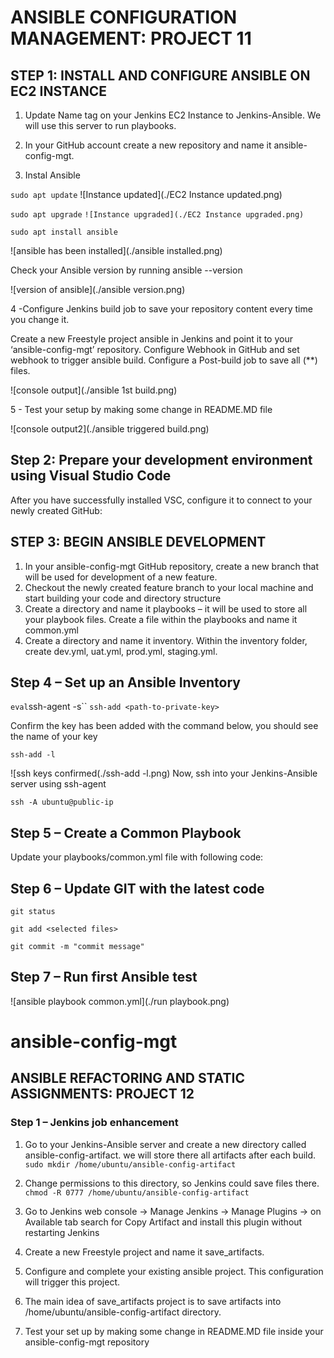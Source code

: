# ANSIBLE CONFIGURATION MANAGEMENT: PROJECT 11

## STEP 1: INSTALL AND CONFIGURE ANSIBLE ON EC2 INSTANCE

1. Update Name tag on your Jenkins EC2 Instance to Jenkins-Ansible. We will use this server to run playbooks.

2. In your GitHub account create a new repository and name it ansible-config-mgt.

3. Instal Ansible

`sudo apt update`
![Instance updated](./EC2 Instance updated.png)

`sudo apt upgrade`
`![Instance upgraded](./EC2 Instance upgraded.png)`

`sudo apt install ansible`

![ansible has been installed](./ansible installed.png)

Check your Ansible version by running ansible --version

![version of ansible](./ansible version.png)

4 -Configure Jenkins build job to save your repository content every time you change it.

Create a new Freestyle project ansible in Jenkins and point it to your ‘ansible-config-mgt’ repository.
Configure Webhook in GitHub and set webhook to trigger ansible build.
Configure a Post-build job to save all (**) files.

![console output](./ansible 1st build.png)

5 - Test your setup by making some change in README.MD file

![console output2](./ansible triggered build.png)

## Step 2: Prepare your development environment using Visual Studio Code

After you have successfully installed VSC, configure it to connect to your newly created GitHub:

## STEP 3: BEGIN ANSIBLE DEVELOPMENT

1. In your ansible-config-mgt GitHub repository, create a new branch that will be used for development of a new feature.
2. Checkout the newly created feature branch to your local machine and start building your code and directory structure
3. Create a directory and name it playbooks – it will be used to store all your playbook files.
   Create a file within the playbooks and name it common.yml
4. Create a directory and name it inventory.
   Within the inventory folder, create dev.yml, uat.yml, prod.yml, staging.yml.

## Step 4 – Set up an Ansible Inventory

`eval`ssh-agent -s``
`ssh-add <path-to-private-key>`

Confirm the key has been added with the command below, you should see the name of your key

`ssh-add -l`

![ssh keys confirmed(./ssh-add -l.png)
Now, ssh into your Jenkins-Ansible server using ssh-agent

`ssh -A ubuntu@public-ip`

## Step 5 – Create a Common Playbook

Update your playbooks/common.yml file with following code:

## Step 6 – Update GIT with the latest code

`git status`

`git add <selected files>`

`git commit -m "commit message"`

## Step 7 – Run first Ansible test

![ansible playbook common.yml](./run playbook.png)

# ansible-config-mgt

## ANSIBLE REFACTORING AND STATIC ASSIGNMENTS: PROJECT 12 

### Step 1 – Jenkins job enhancement

1. Go to your Jenkins-Ansible server and create a new directory called ansible-config-artifact. we will store there all artifacts after each build.
`sudo mkdir /home/ubuntu/ansible-config-artifact`

2. Change permissions to this directory, so Jenkins could save files there.
`chmod -R 0777 /home/ubuntu/ansible-config-artifact`

3. Go to Jenkins web console -> Manage Jenkins -> Manage Plugins -> on Available tab search for Copy Artifact and install this plugin without restarting Jenkins

4. Create a new Freestyle project and name it save_artifacts.

5. Configure and complete your existing ansible project. This configuration will trigger this project.

6. The main idea of save_artifacts project is to save artifacts into /home/ubuntu/ansible-config-artifact directory.

7. Test your set up by making some change in README.MD file inside your ansible-config-mgt repository 